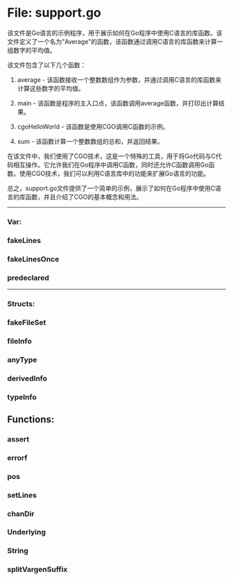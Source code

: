 # File: support.go

该文件是Go语言的示例程序，用于展示如何在Go程序中使用C语言的库函数。该文件定义了一个名为"Average"的函数，该函数通过调用C语言的库函数来计算一组数字的平均值。

该文件包含了以下几个函数：

1. average - 该函数接收一个整数数组作为参数，并通过调用C语言的库函数来计算这些数字的平均值。

2. main - 该函数是程序的主入口点，该函数调用average函数，并打印出计算结果。

3. cgoHelloWorld - 该函数是使用CGO调用C函数的示例。

4. sum - 该函数计算一个整数数组的总和，并返回结果。

在该文件中，我们使用了CGO技术，这是一个特殊的工具，用于将Go代码与C代码相互操作。它允许我们在Go程序中调用C函数，同时还允许C函数调用Go函数。使用CGO技术，我们可以利用C语言库中的功能来扩展Go语言的功能。

总之，support.go文件提供了一个简单的示例，展示了如何在Go程序中使用C语言的库函数，并且介绍了CGO的基本概念和用法。




---

### Var:

### fakeLines





### fakeLinesOnce





### predeclared








---

### Structs:

### fakeFileSet





### fileInfo





### anyType





### derivedInfo





### typeInfo





## Functions:

### assert





### errorf





### pos





### setLines





### chanDir





### Underlying





### String





### splitVargenSuffix





